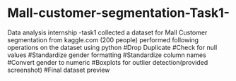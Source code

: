 # Mall-customer-segmentation-Task1-
Data analysis internship -task1
collected a dataset for Mall Customer segmentation from kaggle.com (200 people)
performed following operations on the dataset using python 
#Drop Duplicate
#Check for null values
#Standardize gender formatting
#Standardize column names
#Convert gender to numeric
#Boxplots for outlier detection(provided screenshot)
#Final dataset preview



  
